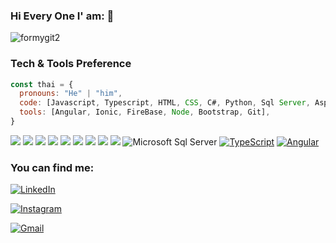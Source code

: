 
### Hi Every One I' am: 👋

![formygit2](https://user-images.githubusercontent.com/112722029/191138563-b7970a59-4d6b-47c9-8dfd-f5dd09c85074.png)

### Tech & Tools Preference

```javascript
const thai = {
  pronouns: "He" | "him",
  code: [Javascript, Typescript, HTML, CSS, C#, Python, Sql Server, Asp.Net 5, ASP.NET 7],
  tools: [Angular, Ionic, FireBase, Node, Bootstrap, Git],
}
```

<img src = "https://img.shields.io/badge/-HTML5-E34F26?style=flat&logo=html5&logoColor=white">  <img src = "https://img.shields.io/badge/-CSS3-1572B6?style=flat&logo=css3&logoColor=white">  <img src="https://img.shields.io/badge/-Bootstrap-563D7C?style=flat&logo=bootstrap&logoColor=white"> 
<img src="https://img.shields.io/badge/-JavaScript-eed718?style=flat&logo=javascript&logoColor=ffffff">  <img src="https://img.shields.io/badge/-MySQL-F29111?style=flat&logo=mysql&logoColor=FFFFFF">  <img src="https://img.shields.io/badge/-Firebase-FFA611?style=flat&logo=firebase&logoColor=FFFFFF"> 
<img src="http://img.shields.io/badge/-Git-F1502F?style=flat&logo=git&logoColor=FFFFFF">  <img src="http://img.shields.io/badge/-Github-000000?style=flat&logo=github&logoColor=FFFFFF">  <img src="http://img.shields.io/badge/-VS%20Code-007ACC?style=flat&logo=visual%20studio%20code&logoColor=white"> ![Microsoft Sql Server](https://img.shields.io/badge/-Sql%20Server-CC2927?style=flat-square&logo=microsoft-sql-server&logoColor=ffffff) [![TypeScript](https://img.shields.io/badge/-TypeScript-007ACC?style=flat-square&logo=typescript&link=https://github.com/LuizCarlosAbbott/)](https://github.com/LuizCarlosAbbott/) [![Angular](https://img.shields.io/badge/-Angular-DD0031?style=flat-square&logo=angular&link=https://github.com/LuizCarlosAbbott/)](https://github.com/LuizCarlosAbbott/)


### You can find me:
<a href="https://www.linkedin.com/in/francis-beltre-22b899250/" target="_blank"><img src="https://img.shields.io/badge/LinkedIn-%230077B5.svg?&style=flat-square&logo=linkedin&logoColor=white" alt="LinkedIn"></a>

<a href="https://www.instagram.com/bryant__24___/" target="_blank"><img src="https://img.shields.io/badge/Instagram-%23E4405F.svg?&style=flat-square&logo=instagram&logoColor=white" alt="Instagram"></a>

[![Gmail](https://img.shields.io/badge/-GMAIL-D14836?style=for-the-badge&logo=gmail&logoColor=white)](mailto:beltrebryant07@gmail.com)
